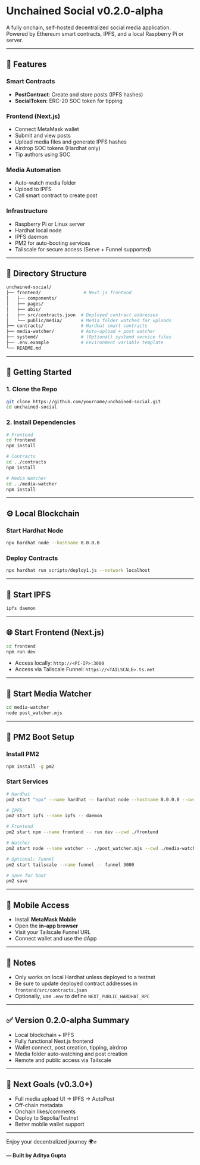 # Unchained Social v0.2.0-alpha

A fully onchain, self-hosted decentralized social media application. Powered by Ethereum smart contracts, IPFS, and a local Raspberry Pi or server.

---

## 🔧 Features

### Smart Contracts
- **PostContract**: Create and store posts (IPFS hashes)
- **SocialToken**: ERC-20 SOC token for tipping

### Frontend (Next.js)
- Connect MetaMask wallet
- Submit and view posts
- Upload media files and generate IPFS hashes
- Airdrop SOC tokens (Hardhat only)
- Tip authors using SOC

### Media Automation
- Auto-watch media folder
- Upload to IPFS
- Call smart contract to create post

### Infrastructure
- Raspberry Pi or Linux server
- Hardhat local node
- IPFS daemon
- PM2 for auto-booting services
- Tailscale for secure access (Serve + Funnel supported)

---

## 📁 Directory Structure

```bash
unchained-social/
├── frontend/                # Next.js frontend
│   ├── components/
│   ├── pages/
│   ├── abis/
│   ├── src/contracts.json  # Deployed contract addresses
│   └── public/media/       # Media folder watched for uploads
├── contracts/              # Hardhat smart contracts
├── media-watcher/          # Auto-upload + post watcher
├── systemd/                # (Optional) systemd service files
├── .env.example            # Environment variable template
└── README.md
```

---

## 🚀 Getting Started

### 1. Clone the Repo

```bash
git clone https://github.com/yourname/unchained-social.git
cd unchained-social
```

### 2. Install Dependencies

```bash
# Frontend
cd frontend
npm install

# Contracts
cd ../contracts
npm install

# Media Watcher
cd ../media-watcher
npm install
```

---

## ⚙️ Local Blockchain

### Start Hardhat Node

```bash
npx hardhat node --hostname 0.0.0.0
```

### Deploy Contracts

```bash
npx hardhat run scripts/deploy1.js --network localhost
```

---

## 🔗 Start IPFS

```bash
ipfs daemon
```

---

## 🌐 Start Frontend (Next.js)

```bash
cd frontend
npm run dev
```

- Access locally: `http://<PI-IP>:3000`
- Access via Tailscale Funnel: `https://<TAILSCALE>.ts.net`

---

## 🤖 Start Media Watcher

```bash
cd media-watcher
node post_watcher.mjs
```

---

## 🔄 PM2 Boot Setup

### Install PM2
```bash
npm install -g pm2
```

### Start Services
```bash
# Hardhat
pm2 start "npx" --name hardhat -- hardhat node --hostname 0.0.0.0 --cwd ./contracts

# IPFS
pm2 start ipfs --name ipfs -- daemon

# Frontend
pm2 start npm --name frontend -- run dev --cwd ./frontend

# Watcher
pm2 start node --name watcher -- ./post_watcher.mjs --cwd ./media-watcher

# Optional: Funnel
pm2 start tailscale --name funnel -- funnel 3000

# Save for boot
pm2 save
```

---

## 📱 Mobile Access

- Install **MetaMask Mobile**
- Open the **in-app browser**
- Visit your Tailscale Funnel URL
- Connect wallet and use the dApp

---

## 🔐 Notes

- Only works on local Hardhat unless deployed to a testnet
- Be sure to update deployed contract addresses in `frontend/src/contracts.json`
- Optionally, use `.env` to define `NEXT_PUBLIC_HARDHAT_RPC`

---

## ✅ Version 0.2.0-alpha Summary

- Local blockchain + IPFS
- Fully functional Next.js frontend
- Wallet connect, post creation, tipping, airdrop
- Media folder auto-watching and post creation
- Remote and public access via Tailscale

---

## 🧭 Next Goals (v0.3.0+)

- Full media upload UI → IPFS → AutoPost
- Off-chain metadata
- Onchain likes/comments
- Deploy to Sepolia/Testnet
- Better mobile wallet support

---

Enjoy your decentralized journey 🌍✊

**— Built by Aditya Gupta**
